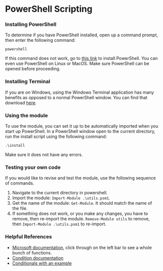 # PowerShell Scripting
### Installing PowerShell
To determine if you have PowerShell installed, open up a command prompt, then enter the following command:
```
powershell
```

If this command does not work, go to [this link](https://learn.microsoft.com/en-us/powershell/scripting/install/installing-powershell-on-windows?view=powershell-7.3) to install PowerShell. You can even use PowerShell on Linux or MacOS. Make sure PowerShell can be opened before proceeding.

### Installing Terminal
If you are on Windows, using the Windows Terminal application has many benefits as opposed to a normal PowerShell window. You can find that download [here](https://apps.microsoft.com/store/detail/windows-terminal/9N0DX20HK701?hl=en-us&gl=us).

### Using the module
To use the module, you can set it up to be automatically imported when you start up PowerShell. In a PowerShell window open to the current directory, run the install script using the following command:
```
.\install
```
Make sure it does not have any errors.

### Testing your own code
If you would like to revise and test the module, use the following sequence of commands.
1. Navigate to the current directory in powershell.
2. Import the module: `Import-Module .\utils.psm1`.
3. Get the name of the module: `Get-Module`. It should match the name of the file.
4. If something does not work, or you make any changes, you have to remove, then re-import the module. `Remove-Module utils` to remove, then `Import-Module .\utils.psm1` to re-import.

### Helpful References
* [Microsoft documentation](https://learn.microsoft.com/en-us/powershell/module/microsoft.powershell.management/copy-item?view=powershell-7.2), click through on the left bar to see a whole bunch of functions.
* [Condition documentation](https://learn.microsoft.com/en-us/powershell/scripting/learn/deep-dives/everything-about-if?view=powershell-7.3)
* [Conditionals with an example](https://adamtheautomator.com/powershell-if-else/)
